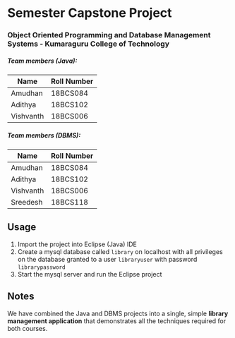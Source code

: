 # Semester Capstone Project
### Object Oriented Programming and Database Management Systems - Kumaraguru College of Technology

##### Team members (Java):
| Name  | Roll Number |
| ------------- | ------------- |
| Amudhan  | 18BCS084  |
| Adithya  | 18BCS102  |
| Vishvanth  | 18BCS006  |

##### Team members (DBMS):
| Name  | Roll Number |
| ------------- | ------------- |
| Amudhan  | 18BCS084  |
| Adithya  | 18BCS102  |
| Vishvanth  | 18BCS006  |
| Sreedesh  | 18BCS118  |

## Usage
1. Import the project into Eclipse (Java) IDE
2. Create a mysql database called `library` on localhost with all privileges on the database granted to a user `libraryuser` with password `librarypassword`
3. Start the mysql server and run the Eclipse project

## Notes
We have combined the Java and DBMS projects into a single, simple **library management application** that demonstrates all the techniques required for both courses.
